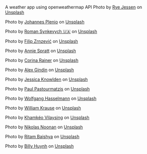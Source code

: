 A weather app using openweathermap API
Photo by <a href="https://unsplash.com/@ryejessen?utm_source=unsplash&utm_medium=referral&utm_content=creditCopyText">Rye Jessen</a> on <a href="https://unsplash.com/?utm_source=unsplash&utm_medium=referral&utm_content=creditCopyText">Unsplash</a>

Photo by <a href="https://unsplash.com/es/@jplenio?utm_source=unsplash&utm_medium=referral&utm_content=creditCopyText">Johannes Plenio</a> on <a href="https://unsplash.com/s/photos/thunderstorm?utm_source=unsplash&utm_medium=referral&utm_content=creditCopyText">Unsplash</a>

Photo by <a href="https://unsplash.com/@synkevych?utm_source=unsplash&utm_medium=referral&utm_content=creditCopyText">Roman Synkevych 🇺🇦</a> on <a href="https://unsplash.com/s/photos/drizzle?utm_source=unsplash&utm_medium=referral&utm_content=creditCopyText">Unsplash</a>

Photo by <a href="https://unsplash.com/@filipz?utm_source=unsplash&utm_medium=referral&utm_content=creditCopyText">Filip Zrnzević</a> on <a href="https://unsplash.com/s/photos/rain?utm_source=unsplash&utm_medium=referral&utm_content=creditCopyText">Unsplash</a>

Photo by <a href="https://unsplash.com/@anniespratt?utm_source=unsplash&utm_medium=referral&utm_content=creditCopyText">Annie Spratt</a> on <a href="https://unsplash.com/s/photos/mist?utm_source=unsplash&utm_medium=referral&utm_content=creditCopyText">Unsplash</a>

Photo by <a href="https://unsplash.com/@corinarainer?utm_source=unsplash&utm_medium=referral&utm_content=creditCopyText">Corina Rainer</a> on <a href="https://unsplash.com/s/photos/smoke?utm_source=unsplash&utm_medium=referral&utm_content=creditCopyText">Unsplash</a>

Photo by <a href="https://unsplash.com/@alexgindin?utm_source=unsplash&utm_medium=referral&utm_content=creditCopyText">Alex Gindin</a> on <a href="https://unsplash.com/s/photos/haze?utm_source=unsplash&utm_medium=referral&utm_content=creditCopyText">Unsplash</a>

Photo by <a href="https://unsplash.com/@mybibimbaplife?utm_source=unsplash&utm_medium=referral&utm_content=creditCopyText">Jessica Knowlden</a> on <a href="https://unsplash.com/s/photos/dust?utm_source=unsplash&utm_medium=referral&utm_content=creditCopyText">Unsplash</a>

Photo by <a href="https://unsplash.com/@pueblovista?utm_source=unsplash&utm_medium=referral&utm_content=creditCopyText">Paul Pastourmatzis</a> on <a href="https://unsplash.com/s/photos/fog?utm_source=unsplash&utm_medium=referral&utm_content=creditCopyText">Unsplash</a>

Photo by <a href="https://unsplash.com/@wolfgang_hasselmann?utm_source=unsplash&utm_medium=referral&utm_content=creditCopyText">Wolfgang Hasselmann</a> on <a href="https://unsplash.com/s/photos/sand?utm_source=unsplash&utm_medium=referral&utm_content=creditCopyText">Unsplash</a>

Photo by <a href="https://unsplash.com/@williamk?utm_source=unsplash&utm_medium=referral&utm_content=creditCopyText">William Krause</a> on <a href="https://unsplash.com/s/photos/ash?utm_source=unsplash&utm_medium=referral&utm_content=creditCopyText">Unsplash</a>

Photo by <a href="https://unsplash.com/@mahkeo?utm_source=unsplash&utm_medium=referral&utm_content=creditCopyText">Khamkéo Vilaysing</a> on <a href="https://unsplash.com/s/photos/wind?utm_source=unsplash&utm_medium=referral&utm_content=creditCopyText">Unsplash</a>

Photo by <a href="https://unsplash.com/@nikolasnoonan?utm_source=unsplash&utm_medium=referral&utm_content=creditCopyText">Nikolas Noonan</a> on <a href="https://unsplash.com/s/photos/tornado?utm_source=unsplash&utm_medium=referral&utm_content=creditCopyText">Unsplash</a>

Photo by <a href="https://unsplash.com/@ritambaishya?utm_source=unsplash&utm_medium=referral&utm_content=creditCopyText">Ritam Baishya</a> on <a href="https://unsplash.com/s/photos/clear-sky?utm_source=unsplash&utm_medium=referral&utm_content=creditCopyText">Unsplash</a>

Photo by <a href="https://unsplash.com/@billy_huy?utm_source=unsplash&utm_medium=referral&utm_content=creditCopyText">Billy Huynh</a> on <a href="https://unsplash.com/s/photos/clouds?utm_source=unsplash&utm_medium=referral&utm_content=creditCopyText">Unsplash</a>
